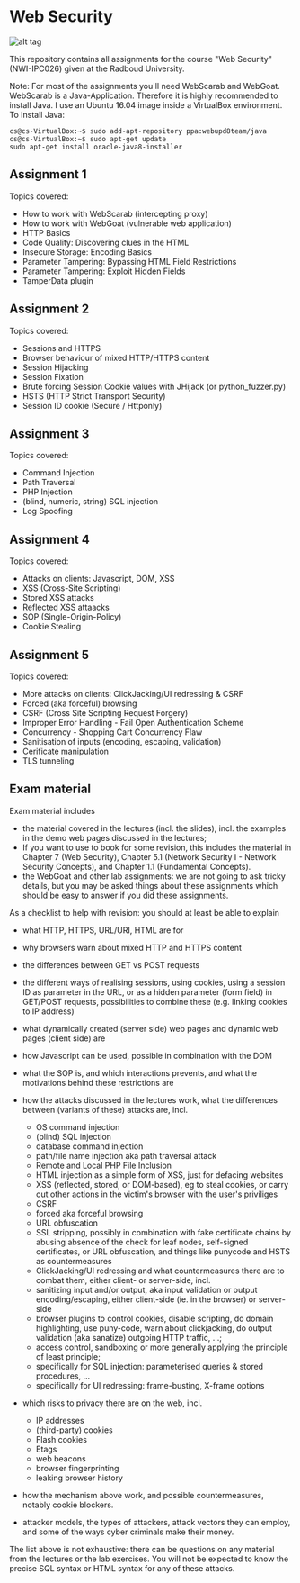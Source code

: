 # Web Security

![alt tag](https://imgs.xkcd.com/comics/exploits_of_a_mom.png)

This repository contains all assignments for the course "Web Security" (NWI-IPC026) given at the Radboud University.

Note: For most of the assignments you'll need WebScarab and WebGoat. WebScarab is a Java-Application. Therefore it is highly recommended to install Java. I use an Ubuntu 16.04 image inside a VirtualBox environment. To Install Java:

```
cs@cs-VirtualBox:~$ sudo add-apt-repository ppa:webupd8team/java
cs@cs-VirtualBox:~$ sudo apt-get update
sudo apt-get install oracle-java8-installer
```

## Assignment 1

Topics covered:

* How to work with WebScarab (intercepting proxy)
* How to work with WebGoat (vulnerable web application)
* HTTP Basics
* Code Quality: Discovering clues in the HTML
* Insecure Storage: Encoding Basics
* Parameter Tampering: Bypassing HTML Field Restrictions
* Parameter Tampering: Exploit Hidden Fields
* TamperData plugin

## Assignment 2

Topics covered:

* Sessions and HTTPS
* Browser behaviour of mixed HTTP/HTTPS content
* Session Hijacking
* Session Fixation
* Brute forcing Session Cookie values with JHijack (or python_fuzzer.py)
* HSTS (HTTP Strict Transport Security)
* Session ID cookie (Secure / Httponly)

## Assignment 3

Topics covered:

* Command Injection
* Path Traversal
* PHP Injection
* (blind, numeric, string) SQL injection
* Log Spoofing

## Assignment 4

Topics covered:

* Attacks on clients: Javascript, DOM, XSS
* XSS (Cross-Site Scripting)
* Stored XSS attacks
* Reflected XSS attaacks
* SOP (Single-Origin-Policy)
* Cookie Stealing

## Assignment 5

Topics covered:

* More attacks on clients: ClickJacking/UI redressing & CSRF
* Forced (aka forceful) browsing
* CSRF (Cross Site Scripting Request Forgery)
* Improper Error Handling - Fail Open Authentication Scheme
* Concurrency - Shopping Cart Concurrency Flaw
* Sanitisation of inputs (encoding, escaping, validation)
* Cerificate manipulation
* TLS tunneling

## Exam material

Exam material includes

* the material covered in the lectures (incl. the slides), incl. the examples in the demo web pages discussed in the lectures;
* If you want to use to book for some revision, this includes the material in Chapter 7 (Web Security), Chapter 5.1 (Network Security I - Network Security Concepts), and Chapter 1.1 (Fundamental Concepts).
* the WebGoat and other lab assignments: we are not going to ask tricky details, but you may be asked things about these assignments which should be easy to answer if you did these assignments.

As a checklist to help with revision: you should at least be able to explain

* what HTTP, HTTPS, URL/URI, HTML are for
* why browsers warn about mixed HTTP and HTTPS content
* the differences between GET vs POST requests
* the different ways of realising sessions, using cookies, using a session ID as parameter in the URL, or as a hidden parameter (form field) in GET/POST requests, possibilities to combine these (e.g. linking cookies to IP address)
* what dynamically created (server side) web pages and dynamic web pages (client side) are
* how Javascript can be used, possible in combination with the DOM
* what the SOP is, and which interactions prevents, and what the motivations behind these restrictions are
* how the attacks discussed in the lectures work, what the differences between (variants of these) attacks are, incl.

	* OS command injection
	* (blind) SQL injection
	* database command injection
	* path/file name injection aka path traversal attack
	* Remote and Local PHP File Inclusion
	* HTML injection as a simple form of XSS, just for defacing websites
	* XSS (reflected, stored, or DOM-based), eg to steal cookies, or carry out other actions in the victim's browser with the user's priviliges
	* CSRF
	* forced aka forceful browsing
	* URL obfuscation
	* SSL stripping, possibly in combination with fake certificate chains by abusing absence of the check for leaf nodes, self-signed certificates, or URL obfuscation, and things like punycode and HSTS as countermeasures
	* ClickJacking/UI redressing
	and what countermeasures there are to combat them, either client- or server-side, incl.
	* sanitizing input and/or output, aka input validation or output encoding/escaping, either client-side (ie. in the browser) or server-side
	* browser plugins to control cookies, disable scripting, do domain highlighting, use puny-code, warn about clickjacking, do output validation (aka sanatize) outgoing HTTP traffic, ...;
	* access control, sandboxing or more generally applying the principle of least principle;
	* specifically for SQL injection: parameterised queries & stored procedures, ...
	* specifically for UI redressing: frame-busting, X-frame options
* which risks to privacy there are on the web, incl.
	* IP addresses
	* (third-party) cookies
	* Flash cookies
	* Etags
	* web beacons
	* browser fingerprinting
	* leaking browser history
* how the mechanism above work, and possible countermeasures, notably cookie blockers.
* attacker models, the types of attackers, attack vectors they can employ, and some of the ways cyber criminals make their money.

The list above is not exhaustive: there can be questions on any material from the lectures or the lab exercises. You will not be expected to know the precise SQL syntax or HTML syntax for any of these attacks.